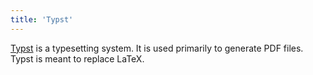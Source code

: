 ```yaml
---
title: 'Typst'
---
```


[Typst](https://typst.app/) is a typesetting system. It is used primarily to generate PDF files. Typst is meant to replace LaTeX.

